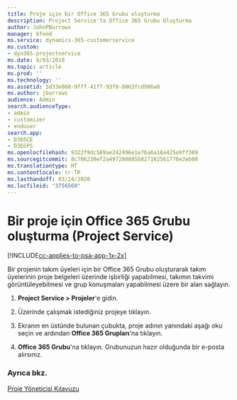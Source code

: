 ```yaml
---
title: Proje için bir Office 365 Grubu oluşturma
description: Project Service'ta Office 365 Grubu Oluşturma
author: JohnPBurrows
manager: kfend
ms.service: dynamics-365-customerservice
ms.custom:
- dyn365-projectservice
ms.date: 8/03/2018
ms.topic: article
ms.prod: ''
ms.technology: ''
ms.assetid: 5d33e060-9fff-41ff-93f0-8063fcd986a0
ms.author: jburrows
audience: Admin
search.audienceType:
- admin
- customizer
- enduser
search.app:
- D365CE
- D365PS
ms.openlocfilehash: 9322f9dc589ae242496e1e76a6a16a425e9ff309
ms.sourcegitcommit: 8c786230ef2a497280885b827162561776e2eb00
ms.translationtype: HT
ms.contentlocale: tr-TR
ms.lasthandoff: 03/24/2020
ms.locfileid: "3756569"
---
```

# <a name="create-an-office-365-group-for-a-project-project-service"></a>Bir proje için Office 365 Grubu oluşturma (Project Service)

[!INCLUDE[cc-applies-to-psa-app-1x-2x](../includes/cc-applies-to-psa-app-1x-2x.md)]

Bir projenin takım üyeleri için bir Office 365 Grubu oluşturarak takım üyelerinin proje belgeleri üzerinde işbirliği yapabilmesi, takımın takvimi görüntüleyebilmesi ve grup konuşmaları yapabilmesi üzere bir alan sağlayın.  
  
1.  **Project Service > Projeler**'e gidin.  
  
2.  Üzerinde çalışmak istediğiniz projeye tıklayın.  
  
3.  Ekranın en üstünde bulunan çubukta, proje adının yanındaki aşağı oku seçin ve ardından **Office 365 Grupları**'na tıklayın.  
  
4.  **Office 365 Grubu**'na tıklayın. Grubunuzun hazır olduğunda bir e-posta alırsınız.  
  
### <a name="see-also"></a>Ayrıca bkz.  
 [Proje Yöneticisi Kılavuzu](../project-service/project-manager-guide.md)
